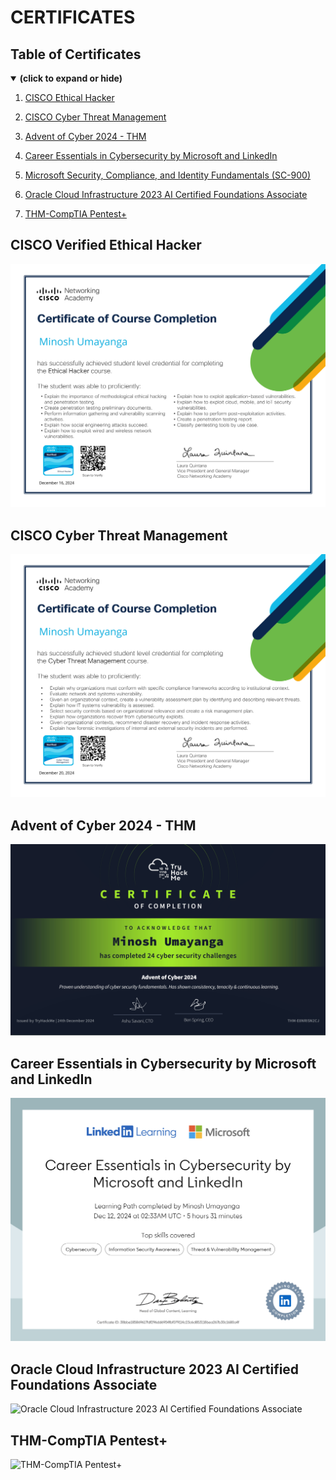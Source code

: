 # CERTIFICATES

## Table of Certificates
<details open>
<summary><b>(click to expand or hide)</b></summary>  


1. [CISCO Ethical Hacker](#eh)

1. [CISCO Cyber Threat Management](#ctm)

1. [Advent of Cyber 2024 - THM](#aoc)

1. [Career Essentials in Cybersecurity by Microsoft and LinkedIn](#ml)

1. [Microsoft Security, Compliance, and Identity Fundamentals (SC-900)](#micro)

1. [Oracle Cloud Infrastructure 2023 AI Certified Foundations Associate](#oracle)

1. [THM-CompTIA Pentest+](#thmcom)




</details>

<a id="eh"></a>
## CISCO Verified Ethical Hacker

![CISCO Verified Ethical Hacker](https://github.com/CHEEKU-UM/Certificates/blob/main/Images/CISCO%20Cetified%20Ethical%20Hacker.jpg)



<a id="ctm"></a>
## CISCO Cyber Threat Management

![CISCO Cyber Threat Management](https://github.com/CHEEKU-UM/Certificates/blob/main/Images/CISCO%20Cyber%20TM.jpg)

<a id="aoc"></a>
## Advent of Cyber 2024 - THM

![Advent of Cyber 2024 - THM](https://github.com/CHEEKU-UM/Certificates/blob/main/Images/Advent%20of%20Cyber%202024.jpg)


<a id="ml"></a>
## Career Essentials in Cybersecurity by Microsoft and LinkedIn

![Career Essentials in Cybersecurity by Microsoft and LinkedIn](https://github.com/CHEEKU-UM/Certificates/blob/main/Images/Career%20Essentials%20in%20Cybersecurity%20by%20Microsoft%20and%20LinkedIn.jpg)

<a id="oracle"></a>
## Oracle Cloud Infrastructure 2023 AI Certified Foundations Associate

![Oracle Cloud Infrastructure 2023 AI Certified Foundations Associate]()

<a id="thmcom"></a>
## THM-CompTIA Pentest+

![THM-CompTIA Pentest+]()

